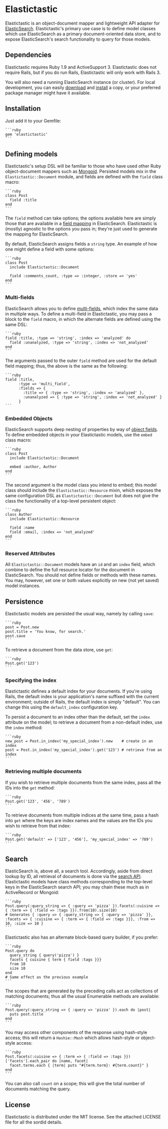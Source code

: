 # Elastictastic #

Elastictastic is an object-document mapper and lightweight API adapter for
[ElasticSearch](http://www.elasticsearch.org/). Elastictastic's primary use case
is to define model classes which use ElasticSearch as a primary
document-oriented data store, and to expose ElasticSearch's search functionality
to query for those models.

## Dependencies ##

Elastictastic requires Ruby 1.9 and ActiveSupport 3. Elastictastic does not
require Rails, but if you do run Rails, Elastictastic will only work with Rails
3.

You will also need a running ElasticSearch instance (or cluster). For local
development, you can easily [download](http://www.elasticsearch.org/download/)
and
[install](http://www.elasticsearch.org/guide/reference/setup/installation.html)
a copy, or your preferred package manager might have it available.

## Installation ##

Just add it to your Gemfile:

    ```ruby
    gem 'elastictastic'
    ```

## Defining models ##

Elastictastic's setup DSL will be familiar to those who have used other
Ruby object-document mappers such as [Mongoid](http://mongoid.org/). Persisted
models mix in the `Elastictastic::Document` module, and fields are defined with
the `field` class macro:

    ```ruby
    class Post
      field :title
    end
    ```

The `field` method can take options; the options available here are simply those
that are available in a
[field mapping](http://www.elasticsearch.org/guide/reference/mapping/core-types.html)
in ElasticSearch. Elastictastic is (mostly) agnostic to the options you pass in;
they're just used to generate the mapping for ElasticSearch.

By default, ElasticSearch assigns fields a `string` type. An example of how one
might define a field with some options:

    ```ruby
    class Post
      include Elastictastic::Document

      field :comments_count, :type => :integer, :store => 'yes'
    end
    ```

### Multi-fields ###

ElasticSearch allows you to define
[multi-fields](http://www.elasticsearch.org/guide/reference/mapping/multi-field-type.html),
which index the same data in multiple ways. To define a multi-field in
Elastictastic, you may pass a block to the `field` macro, in which the alternate
fields are defined using the same DSL:

    ```ruby
    field :title, :type => 'string', :index => 'analyzed' do
      field :unanalyzed, :type => 'string', :index => 'not_analyzed'
    end
    ```

The arguments passed to the outer `field` method are used for the default field
mapping; thus, the above is the same as the following:

    ```ruby
    field :title,
          :type => 'multi_field',
          :fields => {
            :title => { :type => 'string', :index => 'analyzed' },
            :unanalyzed => { :type => 'string', :index => 'not_analyzed' }
          }
    ```

### Embedded Objects ###

ElasticSearch supports deep nesting of properties by way of
[object fields](http://www.elasticsearch.org/guide/reference/mapping/object-type.html).
To define embedded objects in your Elastictastic models, use the `embed` class
macro:

    ```ruby
    class Post
      include Elastictastic::Document

      embed :author, Author
    end
    ```

The second argument is the model class you intend to embed; this model class
should include the `Elastictastic::Resource` mixin, which exposes the same
configuration DSL as `Elastictastic::Document` but does not give the class the
functionality of a top-level persistent object:

    ```ruby
    class Author
      include Elastictastic::Resource

      field :name
      field :email, :index => 'not_analyzed'
    end
    ```

### Reserved Attributes ###

All `Elastictastic::Document` models have an `id` and an `index` field, which
combine to define the full resource locator for the document in ElasticSearch.
You should not define fields or methods with these names. You may, however, set
one or both values explicitly on new (not yet saved) model instances.

## Persistence ##

Elastictastic models are persisted the usual way, namely by calling `save`:

    ```ruby
    post = Post.new
    post.title = 'You know, for search.'
    post.save
    ```

To retrieve a document from the data store, use `get`:

    ```ruby
    Post.get('123')
    ```

### Specifying the index ###

Elastictastic defines a default index for your documents. If you're using Rails,
the default index is your application's name suffixed with the current
environment; outside of Rails, the default index is simply "default". You can
change this using the `default_index` configuration key.

To persist a document to an index other than the default, set the `index`
attribute on the model; to retrieve a document from a non-default index, use
the `index` method:

    ```ruby
    new_post = Post.in_index('my_special_index').new    # create in an index
    post = Post.in_index('my_special_index').get('123') # retrieve from an index
    ```

### Retrieving multiple documents ###

If you wish to retrieve multiple documents from the same index, pass all
the IDs into the `get` method:

    ```ruby
    Post.get('123', '456', '789')
    ```

To retrieve documents from multiple indices at the same time, pass a hash into
`get` where the keys are index names and the values are the IDs you wish to
retrieve from that index:

    ```ruby
    Post.get('default' => ['123', '456'], 'my_special_index' => '789')
    ```

## Search ##

ElasticSearch is, above all, a search tool. Accordingly, aside from direct
lookup by ID, all retrieval of documents is done via the
[search API](http://www.elasticsearch.org/guide/reference/api/search/).
Elastictastic models have class methods corresponding to the top-level keys
in the ElasticSearch search API; you may chain these much as in ActiveRecord
or Mongoid:

    ```ruby
    Post.query(:query_string => { :query => 'pizza' }).facets(:cuisine => { :term => { :field => :tags }}).from(10).size(10)
    # Generates { :query => { :query_string => { :query => 'pizza' }}, :facets => { :cuisine => { :term => { :field => :tags }}}, :from => 10, :size => 10 }
    ```

Elastictastic also has an alternate block-based query builder, if you prefer:

    ```ruby
    Post.query do
      query_string { query('pizza') }
      facets { cuisine { term { field :tags }}}
      from 10
      size 10
    end
    # Same effect as the previous example
    ```

The scopes that are generated by the preceding calls act as collections of
matching documents; thus all the usual Enumerable methods are available:

    ```ruby
    Post.query(:query_string => { :query => 'pizza' }).each do |post|
      puts post.title
    end
    ```

You may access other components of the response using hash-style access; this
will return a `Hashie::Mash` which allows hash-style or object-style access:

    ```ruby
    Post.facets(:cuisine => { :term => { :field => :tags }})['facets'].each_pair do |name, facet|
      facet.terms.each { |term| puts "#{term.term}: #{term.count}" }
    end
    ```

You can also call `count` on a scope; this will give the total number of
documents matching the query.

## License ##

Elastictastic is distributed under the MIT license. See the attached LICENSE
file for all the sordid details.
